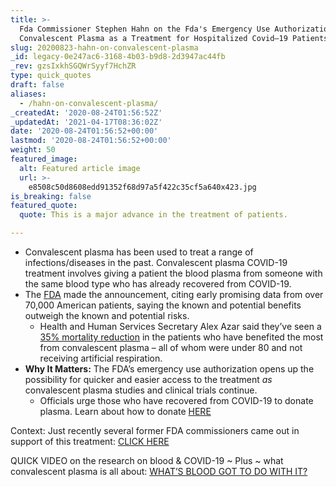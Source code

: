 ```yaml
---
title: >-
  Fda Commissioner Stephen Hahn on the Fda's Emergency Use Authorization of
  Convalescent Plasma as a Treatment for Hospitalized Covid–19 Patients.
slug: 20200823-hahn-on-convalescent-plasma
_id: legacy-0e247ac6-3168-4b03-b9d8-2d3947ac44fb
_rev: gzsIxkhSGQWrSyyf7HchZR
type: quick_quotes
draft: false
aliases:
  - /hahn-on-convalescent-plasma/
_createdAt: '2020-08-24T01:56:52Z'
_updatedAt: '2021-04-17T08:36:02Z'
date: '2020-08-24T01:56:52+00:00'
lastmod: '2020-08-24T01:56:52+00:00'
weight: 50
featured_image:
  alt: Featured article image
  url: >-
    e8508c50d8608edd91352f68d97a5f422c35cf5a640x423.jpg
is_breaking: false
featured_quote:
  quote: This is a major advance in the treatment of patients.

---
```

* Convalescent plasma has been used to treat a range of infections/diseases in the past. Convalescent plasma COVID-19 treatment involves giving a patient the blood plasma from someone with the same blood type who has already recovered from COVID-19.
* The [FDA](https://www.fda.gov/news-events/press-announcements/fda-issues-emergency-use-authorization-convalescent-plasma-potential-promising-covid-19-treatment) made the announcement, citing early promising data from over 70,000 American patients, saying the known and potential benefits outweigh the known and potential risks.
  * Health and Human Services Secretary Alex Azar said they’ve seen a [35% mortality reduction](https://www.c-span.org/video/?475099-1/president-trump-announces-fda-emergency-authorization-convalescent-plasma-therapy-covid-19-treatment) in the patients who have benefited the most from convalescent plasma – all of whom were under 80 and not receiving artificial respiration.
* **Why It Matters:** The FDA’s emergency use authorization opens up the possibility for quicker and easier access to the treatment *as* convalescent plasma studies and clinical trials continue.
  * Officials urge those who have recovered from COVID-19 to donate plasma. Learn about how to donate [HERE](https://thefightisinus.org/en-us#home)

Context: Just recently several former FDA commissioners came out in support of this treatment: [CLICK HERE](https://smarthernews.com/article/four-former-fda-commissioners-advocating-for-better-studies-on-convalescent-plasma-therapy/)

QUICK VIDEO on the research on blood & COVID-19 ~ Plus ~ what convalescent plasma is all about: [WHAT’S BLOOD GOT TO DO WITH IT?](https://smarthernews.com/article/promising-news-on-covid-19/)